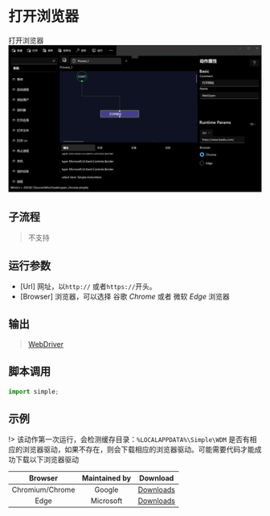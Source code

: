 # 打开浏览器 
打开浏览器
![action](./images/01.png ':size=90%')

## 子流程
> 不支持


## 运行参数

* [Url] 网址，以`http://` 或者`https://`开头。
* [Browser] 浏览器，可以选择 谷歌 *Chrome* 或者 微软 *Edge* 浏览器


## 输出

>    [WebDriver](../../types/WebDriver.md)


## 脚本调用

```python
import simple;

```

## 示例

!> 该动作第一次运行，会检测缓存目录：`%LOCALAPPDATA%\Simple\WDM` 是否有相应的浏览器驱动，如果不存在，则会下载相应的浏览器驱动。可能需要代码才能成功下载以下浏览器驱动

|     Browser     | Maintained by | Download                                                                           |
| :-------------: | :-----------: | ---------------------------------------------------------------------------------- |
| Chromium/Chrome |    Google     | [Downloads](https://chromedriver.chromium.org/downloads)                           |
|      Edge       |   Microsoft   | [Downloads](https://developer.microsoft.com/en-us/microsoft-edge/tools/webdriver/) |
